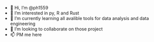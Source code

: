 - 👋 Hi, I’m @ph1559
- 👀 I’m interested in py, R and Rust
- 🌱 I’m currently learning all avalible tools for data analysis and data engineering
- 💞️ I’m looking to collaborate on those project
- 📫 PM me here

<!---
ph1559/ph1559 is a ✨ special ✨ repository because its `README.md` (this file) appears on your GitHub profile.
You can click the Preview link to take a look at your changes.
--->
